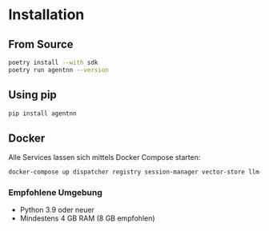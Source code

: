 # Installation

## From Source

```bash
poetry install --with sdk
poetry run agentnn --version
```

## Using pip

```bash
pip install agentnn
```

## Docker

Alle Services lassen sich mittels Docker Compose starten:

```bash
docker-compose up dispatcher registry session-manager vector-store llm-gateway
```

### Empfohlene Umgebung

- Python 3.9 oder neuer
- Mindestens 4 GB RAM (8 GB empfohlen)
